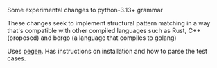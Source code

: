 Some experimental changes to python-3.13+ grammar

These changes seek to implement structural pattern matching in a way
that's compatible with other compiled languages such as Rust, C++ (proposed)
and borgo (a language that compiles to golang)

Uses [pegen](https://github.com/we-like-parsers/pegen). Has instructions on
installation and how to parse the test cases.
